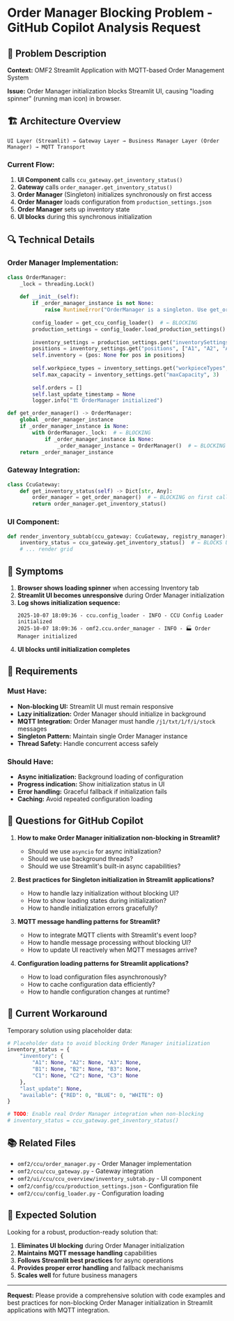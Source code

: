 # Order Manager Blocking Problem - GitHub Copilot Analysis Request

## 🚨 Problem Description

**Context:** OMF2 Streamlit Application with MQTT-based Order Management System

**Issue:** Order Manager initialization blocks Streamlit UI, causing "loading spinner" (running man icon) in browser.

## 🏗️ Architecture Overview

```
UI Layer (Streamlit) → Gateway Layer → Business Manager Layer (Order Manager) → MQTT Transport
```

### Current Flow:
1. **UI Component** calls `ccu_gateway.get_inventory_status()`
2. **Gateway** calls `order_manager.get_inventory_status()`
3. **Order Manager** (Singleton) initializes synchronously on first access
4. **Order Manager** loads configuration from `production_settings.json`
5. **Order Manager** sets up inventory state
6. **UI blocks** during this synchronous initialization

## 🔍 Technical Details

### Order Manager Implementation:
```python
class OrderManager:
    _lock = threading.Lock()
    
    def __init__(self):
        if _order_manager_instance is not None:
            raise RuntimeError("OrderManager is a singleton. Use get_order_manager() instead.")
        
        config_loader = get_ccu_config_loader()  # ← BLOCKING
        production_settings = config_loader.load_production_settings()  # ← BLOCKING
        
        inventory_settings = production_settings.get("inventorySettings", {})
        positions = inventory_settings.get("positions", ["A1", "A2", "A3", "B1", "B2", "B3", "C1", "C2", "C3"])
        self.inventory = {pos: None for pos in positions}
        
        self.workpiece_types = inventory_settings.get("workpieceTypes", ["RED", "BLUE", "WHITE"])
        self.max_capacity = inventory_settings.get("maxCapacity", 3)
        
        self.orders = []
        self.last_update_timestamp = None
        logger.info("🏗️ OrderManager initialized")

def get_order_manager() -> OrderManager:
    global _order_manager_instance
    if _order_manager_instance is None:
        with OrderManager._lock:  # ← BLOCKING
            if _order_manager_instance is None:
                _order_manager_instance = OrderManager()  # ← BLOCKING
    return _order_manager_instance
```

### Gateway Integration:
```python
class CcuGateway:
    def get_inventory_status(self) -> Dict[str, Any]:
        order_manager = get_order_manager()  # ← BLOCKING on first call
        return order_manager.get_inventory_status()
```

### UI Component:
```python
def render_inventory_subtab(ccu_gateway: CcuGateway, registry_manager):
    inventory_status = ccu_gateway.get_inventory_status()  # ← BLOCKS UI
    # ... render grid
```

## 🚨 Symptoms

1. **Browser shows loading spinner** when accessing Inventory tab
2. **Streamlit UI becomes unresponsive** during Order Manager initialization
3. **Log shows initialization sequence:**
   ```
   2025-10-07 18:09:36 - ccu.config_loader - INFO - CCU Config Loader initialized
   2025-10-07 18:09:36 - omf2.ccu.order_manager - INFO - 🏭 Order Manager initialized
   ```
4. **UI blocks until initialization completes**

## 🎯 Requirements

### Must Have:
- **Non-blocking UI:** Streamlit UI must remain responsive
- **Lazy initialization:** Order Manager should initialize in background
- **MQTT Integration:** Order Manager must handle `/j1/txt/1/f/i/stock` messages
- **Singleton Pattern:** Maintain single Order Manager instance
- **Thread Safety:** Handle concurrent access safely

### Should Have:
- **Async initialization:** Background loading of configuration
- **Progress indication:** Show initialization status in UI
- **Error handling:** Graceful fallback if initialization fails
- **Caching:** Avoid repeated configuration loading

## 🤔 Questions for GitHub Copilot

1. **How to make Order Manager initialization non-blocking in Streamlit?**
   - Should we use `asyncio` for async initialization?
   - Should we use background threads?
   - Should we use Streamlit's built-in async capabilities?

2. **Best practices for Singleton initialization in Streamlit applications?**
   - How to handle lazy initialization without blocking UI?
   - How to show loading states during initialization?
   - How to handle initialization errors gracefully?

3. **MQTT message handling patterns for Streamlit?**
   - How to integrate MQTT clients with Streamlit's event loop?
   - How to handle message processing without blocking UI?
   - How to update UI reactively when MQTT messages arrive?

4. **Configuration loading patterns for Streamlit applications?**
   - How to load configuration files asynchronously?
   - How to cache configuration data efficiently?
   - How to handle configuration changes at runtime?

## 🔧 Current Workaround

Temporary solution using placeholder data:
```python
# Placeholder data to avoid blocking Order Manager initialization
inventory_status = {
    "inventory": {
        "A1": None, "A2": None, "A3": None,
        "B1": None, "B2": None, "B3": None,
        "C1": None, "C2": None, "C3": None
    },
    "last_update": None,
    "available": {"RED": 0, "BLUE": 0, "WHITE": 0}
}

# TODO: Enable real Order Manager integration when non-blocking
# inventory_status = ccu_gateway.get_inventory_status()
```

## 📚 Related Files

- `omf2/ccu/order_manager.py` - Order Manager implementation
- `omf2/ccu/ccu_gateway.py` - Gateway integration
- `omf2/ui/ccu/ccu_overview/inventory_subtab.py` - UI component
- `omf2/config/ccu/production_settings.json` - Configuration file
- `omf2/ccu/config_loader.py` - Configuration loading

## 🎯 Expected Solution

Looking for a robust, production-ready solution that:
1. **Eliminates UI blocking** during Order Manager initialization
2. **Maintains MQTT message handling** capabilities
3. **Follows Streamlit best practices** for async operations
4. **Provides proper error handling** and fallback mechanisms
5. **Scales well** for future business managers

---

**Request:** Please provide a comprehensive solution with code examples and best practices for non-blocking Order Manager initialization in Streamlit applications with MQTT integration.
